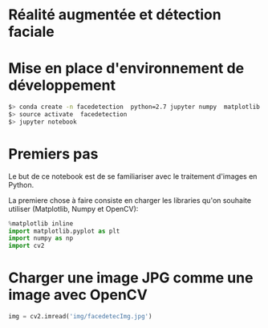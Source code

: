 Réalité augmentée et détection faciale
==================================================


# Mise en place d'environnement de développement

```bash
$> conda create -n facedetection  python=2.7 jupyter numpy  matplotlib opencv
$> source activate  facedetection
$> jupyter notebook
```

# Premiers pas

Le but de ce notebook est de se familiariser avec le traitement d'images en Python.

La premiere chose à faire consiste en charger les libraries qu'on souhaite utiliser (Matplotlib, Numpy et OpenCV):

```python
%matplotlib inline
import matplotlib.pyplot as plt
import numpy as np
import cv2
```

# Charger une image JPG comme une image avec OpenCV

```python
img = cv2.imread('img/facedetecImg.jpg')
```


